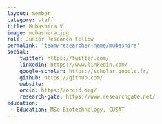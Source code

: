 ```yaml
---
layout: member
category: staff
title: Mubashira V
image: mubashira.jpg
role: Junior Research Fellow
permalink: 'team/researcher-name/mubashira'
social:
    twitter: https://twitter.com/
    linkedin: https://www.linkedin.com/
    google-scholar: https://scholar.google.fr/
    github: https://github.com/
    website:
    orcid: https://orcid.org/
    research-gate: https://www.researchgate.net/
education:
 - Education: MSc Biotechnology, CUSAT
---
```


